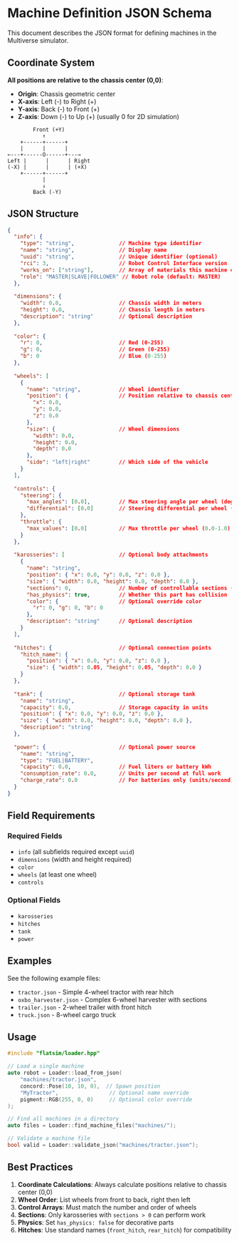 # Machine Definition JSON Schema

This document describes the JSON format for defining machines in the Multiverse simulator.

## Coordinate System

**All positions are relative to the chassis center (0,0)**:
- **Origin**: Chassis geometric center
- **X-axis**: Left (-) to Right (+)  
- **Y-axis**: Back (-) to Front (+)
- **Z-axis**: Down (-) to Up (+) (usually 0 for 2D simulation)

```
        Front (+Y)
           ↑
    +------+------+
    |      |      |
←---+------O------+---→  
Left |      |      | Right
(-X) |      |      | (+X)
    +------+------+
           |
           ↓
        Back (-Y)
```

## JSON Structure

```json
{
  "info": {
    "type": "string",              // Machine type identifier
    "name": "string",              // Display name
    "uuid": "string",              // Unique identifier (optional)
    "rci": 3,                      // Robot Control Interface version
    "works_on": ["string"],        // Array of materials this machine can work with
    "role": "MASTER|SLAVE|FOLLOWER" // Robot role (default: MASTER)
  },
  
  "dimensions": {
    "width": 0.0,                  // Chassis width in meters
    "height": 0.0,                 // Chassis length in meters
    "description": "string"        // Optional description
  },
  
  "color": {
    "r": 0,                        // Red (0-255)
    "g": 0,                        // Green (0-255)
    "b": 0                         // Blue (0-255)
  },
  
  "wheels": [
    {
      "name": "string",            // Wheel identifier
      "position": {                // Position relative to chassis center
        "x": 0.0,                  
        "y": 0.0,
        "z": 0.0
      },
      "size": {                    // Wheel dimensions
        "width": 0.0,              
        "height": 0.0,
        "depth": 0.0
      },
      "side": "left|right"         // Which side of the vehicle
    }
  ],
  
  "controls": {
    "steering": {
      "max_angles": [0.0],         // Max steering angle per wheel (degrees)
      "differential": [0.0]        // Steering differential per wheel (degrees)
    },
    "throttle": {
      "max_values": [0.0]          // Max throttle per wheel (0.0-1.0)
    }
  },
  
  "karosseries": [                 // Optional body attachments
    {
      "name": "string",
      "position": { "x": 0.0, "y": 0.0, "z": 0.0 },
      "size": { "width": 0.0, "height": 0.0, "depth": 0.0 },
      "sections": 0,               // Number of controllable sections (0 = non-working)
      "has_physics": true,         // Whether this part has collision
      "color": {                   // Optional override color
        "r": 0, "g": 0, "b": 0
      },
      "description": "string"      // Optional description
    }
  ],
  
  "hitches": {                     // Optional connection points
    "hitch_name": {
      "position": { "x": 0.0, "y": 0.0, "z": 0.0 },
      "size": { "width": 0.05, "height": 0.05, "depth": 0.0 }
    }
  },
  
  "tank": {                        // Optional storage tank
    "name": "string",
    "capacity": 0.0,               // Storage capacity in units
    "position": { "x": 0.0, "y": 0.0, "z": 0.0 },
    "size": { "width": 0.0, "height": 0.0, "depth": 0.0 },
    "description": "string"
  },
  
  "power": {                       // Optional power source
    "name": "string",
    "type": "FUEL|BATTERY",
    "capacity": 0.0,               // Fuel liters or battery kWh
    "consumption_rate": 0.0,       // Units per second at full work
    "charge_rate": 0.0             // For batteries only (units/second)
  }
}
```

## Field Requirements

### Required Fields
- `info` (all subfields required except `uuid`)
- `dimensions` (width and height required)
- `color`
- `wheels` (at least one wheel)
- `controls`

### Optional Fields
- `karosseries`
- `hitches`
- `tank`
- `power`

## Examples

See the following example files:
- `tractor.json` - Simple 4-wheel tractor with rear hitch
- `oxbo_harvester.json` - Complex 6-wheel harvester with sections
- `trailer.json` - 2-wheel trailer with front hitch
- `truck.json` - 8-wheel cargo truck

## Usage

```cpp
#include "flatsim/loader.hpp"

// Load a single machine
auto robot = Loader::load_from_json(
    "machines/tractor.json",
    concord::Pose(10, 10, 0),  // Spawn position
    "MyTractor",                // Optional name override
    pigment::RGB(255, 0, 0)     // Optional color override
);

// Find all machines in a directory
auto files = Loader::find_machine_files("machines/");

// Validate a machine file
bool valid = Loader::validate_json("machines/tractor.json");
```

## Best Practices

1. **Coordinate Calculations**: Always calculate positions relative to chassis center (0,0)
2. **Wheel Order**: List wheels from front to back, right then left
3. **Control Arrays**: Must match the number and order of wheels
4. **Sections**: Only karosseries with `sections > 0` can perform work
5. **Physics**: Set `has_physics: false` for decorative parts
6. **Hitches**: Use standard names (`front_hitch`, `rear_hitch`) for compatibility